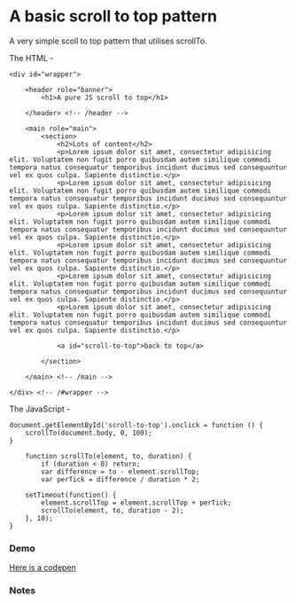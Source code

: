 # A basic scroll to top pattern

A very simple scoll to top pattern that utilises scrollTo.

The HTML -

	<div id="wrapper">

		<header role="banner">
			<h1>A pure JS scroll to top</h1>

		</header> <!-- /header -->

		<main role="main">
			<section>
				<h2>Lots of content</h2>
				<p>Lorem ipsum dolor sit amet, consectetur adipisicing elit. Voluptatem non fugit porro quibusdam autem similique commodi tempora natus consequatur temporibus incidunt ducimus sed consequuntur vel ex quos culpa. Sapiente distinctio.</p>
				<p>Lorem ipsum dolor sit amet, consectetur adipisicing elit. Voluptatem non fugit porro quibusdam autem similique commodi tempora natus consequatur temporibus incidunt ducimus sed consequuntur vel ex quos culpa. Sapiente distinctio.</p>
				<p>Lorem ipsum dolor sit amet, consectetur adipisicing elit. Voluptatem non fugit porro quibusdam autem similique commodi tempora natus consequatur temporibus incidunt ducimus sed consequuntur vel ex quos culpa. Sapiente distinctio.</p>
				<p>Lorem ipsum dolor sit amet, consectetur adipisicing elit. Voluptatem non fugit porro quibusdam autem similique commodi tempora natus consequatur temporibus incidunt ducimus sed consequuntur vel ex quos culpa. Sapiente distinctio.</p>
				<p>Lorem ipsum dolor sit amet, consectetur adipisicing elit. Voluptatem non fugit porro quibusdam autem similique commodi tempora natus consequatur temporibus incidunt ducimus sed consequuntur vel ex quos culpa. Sapiente distinctio.</p>
				<p>Lorem ipsum dolor sit amet, consectetur adipisicing elit. Voluptatem non fugit porro quibusdam autem similique commodi tempora natus consequatur temporibus incidunt ducimus sed consequuntur vel ex quos culpa. Sapiente distinctio.</p>

				<a id="scroll-to-top">back to top</a>

			</section>

		</main> <!-- /main -->

	</div> <!-- /#wrapper -->

The JavaScript -

	document.getElementById('scroll-to-top').onclick = function () {
	    scrollTo(document.body, 0, 100);
	}

		function scrollTo(element, to, duration) {
	    	if (duration < 0) return;
		    var difference = to - element.scrollTop;
	    	var perTick = difference / duration * 2;

    	setTimeout(function() {
	        element.scrollTop = element.scrollTop + perTick;
        	scrollTo(element, to, duration - 2);
    	}, 10);
	}


### Demo

[Here is a codepen](http://codepen.io/sturobson/pen/equnb)

### Notes
